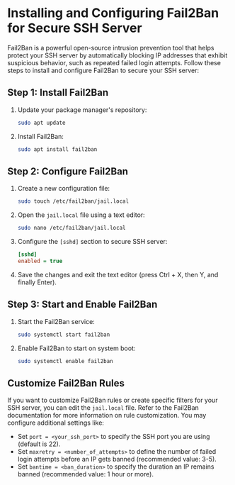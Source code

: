 # Installing and Configuring Fail2Ban for Secure SSH Server

Fail2Ban is a powerful open-source intrusion prevention tool that helps protect your SSH server by automatically blocking IP addresses that exhibit suspicious behavior, such as repeated failed login attempts. Follow these steps to install and configure Fail2Ban to secure your SSH server:

## Step 1: Install Fail2Ban

1. Update your package manager's repository:

    ```sh
    sudo apt update
    ```

2. Install Fail2Ban:

    ```sh
    sudo apt install fail2ban
    ```

## Step 2: Configure Fail2Ban

1. Create a new configuration file:

    ```sh
    sudo touch /etc/fail2ban/jail.local
    ```

2. Open the `jail.local` file using a text editor:

    ```sh
    sudo nano /etc/fail2ban/jail.local
    ```

3. Configure the `[sshd]` section to secure SSH server:

    ```ini
    [sshd]
    enabled = true
    ```

4. Save the changes and exit the text editor (press Ctrl + X, then Y, and finally Enter).

## Step 3: Start and Enable Fail2Ban

1. Start the Fail2Ban service:

    ```sh
    sudo systemctl start fail2ban
    ```

2. Enable Fail2Ban to start on system boot:

    ```sh
    sudo systemctl enable fail2ban
    ```

## Customize Fail2Ban Rules

If you want to customize Fail2Ban rules or create specific filters for your SSH server, you can edit the `jail.local` file.
Refer to the Fail2Ban documentation for more information on rule customization. You may configure additional settings like:

* Set `port = <your_ssh_port>` to specify the SSH port you are using (default is 22).
* Set `maxretry = <number_of_attempts>` to define the number of failed login attempts before an IP gets banned (recommended value: 3-5).
* Set `bantime = <ban_duration>` to specify the duration an IP remains banned (recommended value: 1 hour or more).
